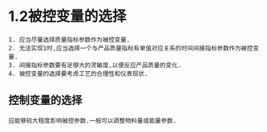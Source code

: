 # 1.2被控变量的选择
    1. 应当尽量选择质量指标参数作为被控变量.
    2. 无法实现1时,应当选择一个与产品质量指标有单值对应关系的时间间接指标参数作为被控变量.
    3. 间接指标参数要有足够大的灵敏度,以便反应产品质量的变化.
    4. 被控变量的选择要考虑工艺的合理性和仪表现状.
## 控制变量的选择
    应能够较大程度影响被控参数.一般可以调整物料量或能量参数.